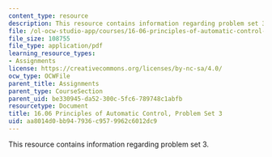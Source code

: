 ```yaml
---
content_type: resource
description: This resource contains information regarding problem set 3.
file: /ol-ocw-studio-app/courses/16-06-principles-of-automatic-control-fall-2012/aa8014d0bb947936c9579962c6012dc9_MIT16_06F12_ProblemsSet_3.pdf
file_size: 108755
file_type: application/pdf
learning_resource_types:
- Assignments
license: https://creativecommons.org/licenses/by-nc-sa/4.0/
ocw_type: OCWFile
parent_title: Assignments
parent_type: CourseSection
parent_uid: be330945-da52-300c-5fc6-789748c1abfb
resourcetype: Document
title: 16.06 Principles of Automatic Control, Problem Set 3
uid: aa8014d0-bb94-7936-c957-9962c6012dc9
---
```

This resource contains information regarding problem set 3.